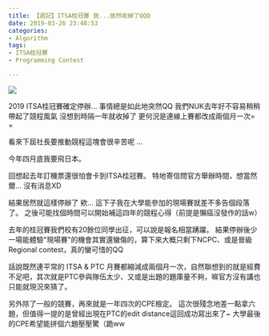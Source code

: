```yaml
---
title: 【週記】ITSA桂冠賽 居...居然收掉了QQQ
date: 2019-03-26 23:48:53
categories: 
- Algorithm
tags:
- ITSA桂冠賽
- Programming Contest

---
```


![](https://imgur.com/jk3yUSX.jpg)

2019 ITSA桂冠賽確定停辦... 事情總是如此地突然QQ
我們NUK去年好不容易稍稍帶起了競程風氣 沒想到時隔一年就收掉了
更何況是連線上賽都改成兩個月一次= =

看來下屆社長要推動競程這塊會很辛苦呢 ...

<!--more -->

今年四月底我要飛日本。

回想起去年訂機票還很怕會卡到ITSA桂冠賽。
特地寄信問官方舉辦時間，想當然爾... 沒有消息XD

結果居然就這樣停辦了 欸...
這下子我在大學能參加的現場賽就差不多告個段落了。
之後可能找個時間可以開始補這四年的競程心得（前提是懶癌沒發作的話w）

去年的桂冠賽我們校有20餘位同學出征，可以說是報名相當踴躍。
結果停辦後少一場能體驗"現場賽"的機會其實還蠻傷的，算下來大概只剩下NCPC、或是晉級Regional contest，真的蠻可惜的QQ

話說既然連平常的 ITSA & PTC 月賽都縮減成兩個月一次，自然聯想到的就是經費不足吧，其次就是PTC參與隊伍太少、又或是出題的題庫量不夠，嘛官方沒有講也只能就現況來猜了。

另外除了一般的競賽，再來就是一年四次的CPE檢定。
這次很殘念地差一點拿六題，但值得一提的是曾經出現在PTC的edit distance這回成功寫出來了~
大學最後的CPE希望能拼個六題壓壓驚（跪ww